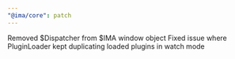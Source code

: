 ```yaml
---
"@ima/core": patch
---
```


Removed $Dispatcher from $IMA window object
Fixed issue where PluginLoader kept duplicating loaded plugins in watch mode 
